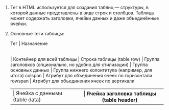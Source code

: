 1. Тег <table> в HTML используется для создания таблиц — структуры, 
в которой данные представлены в виде строк и столбцов. 
Таблица может содержать заголовки, ячейки данных и даже объединённые ячейки.

2. Основные теги таблицы:

Тег | Назначение
<table> | Контейнер для всей таблицы
<tr> | Строка таблицы (table row)
<td> | Ячейка с данными (table data)
<th> | Ячейка заголовка таблицы (table header)
<thead> | Группа заголовков (опционально, но удобно для стилизации)
<tbody> | Группа основных данных
<tfoot> | Группа нижнего колонтитула (например, для итога)
colspan | Атрибут для объединения ячеек по горизонтали
rowspan | Атрибут для объединения ячеек по вертикали